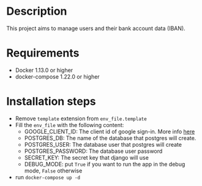 Description
===========

This project aims to manage users and their bank account data (IBAN).

Requirements
============

- Docker 1.13.0 or higher
- docker-compose 1.22.0 or higher

Installation steps
==================

- Remove `template` extension from `env_file.template`
- Fill the `env_file` with the following content:
    * GOOGLE_CLIENT_ID: The client id of google sign-in. More info [here](https://developers.google.com/identity/sign-in/web/sign-in)
    * POSTGRES_DB: The name of the database that postgres will create.
    * POSTGRES_USER: The database user that postgres will create
    * POSTGRES_PASSWORD: The database user password
    * SECRET_KEY: The secret key that django will use
    * DEBUG_MODE: put `True` if you want to run the app in the debug mode, `False` otherwise
- run `docker-compose up -d`
